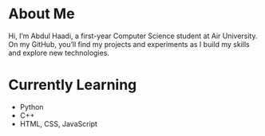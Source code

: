 # About Me
Hi, I’m Abdul Haadi, a first-year Computer Science student at Air University. On my GitHub, you’ll find my projects and experiments as I build my skills and explore new technologies.

# Currently Learning
 * Python
 * C++
 * HTML, CSS, JavaScript



<!---
Haadi-Balouch/Haadi-Balouch is a ✨ special ✨ repository because its `README.md` (this file) appears on your GitHub profile.
You can click the Preview link to take a look at your changes.
--->
